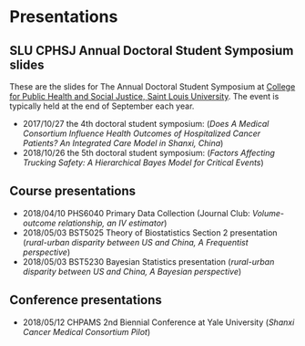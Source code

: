 # Presentations

## SLU CPHSJ Annual Doctoral Student Symposium slides
These are the slides for The Annual Doctoral Student Symposium at [College for Public Health and Social Justice, Saint Louis University](https://www.slu.edu/public-health-social-justice). The event is typically held at the end of September each year.
- 2017/10/27 the 4th doctoral student symposium: (*Does A Medical Consortium Influence Health Outcomes of Hospitalized Cancer Patients? An Integrated Care Model in Shanxi, China*)
- 2018/10/26 the 5th doctoral student symposium: (*Factors Affecting Trucking Safety: A Hierarchical Bayes Model for Critical Events*)

## Course presentations
- 2018/04/10 PHS6040 Primary Data Collection (Journal Club: *Volume-outcome relationship, an IV estimator*)
- 2018/05/03 BST5025 Theory of Biostatistics Section 2 presentation (*rural-urban disparity between US and China, A Frequentist perspective*)
- 2018/05/03 BST5230 Bayesian Statistics presentation (*rural-urban disparity between US and China, A Bayesian perspective*)


## Conference presentations
- 2018/05/12 CHPAMS 2nd Biennial Conference at Yale University (*Shanxi Cancer Medical Consortium Pilot*)
